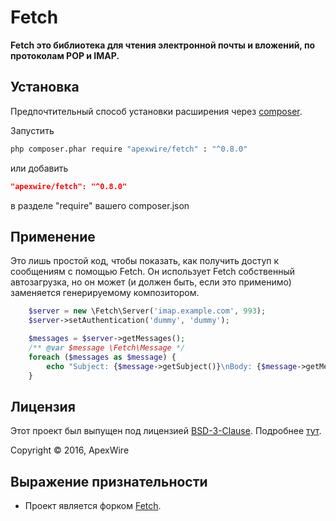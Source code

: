 Fetch
=====

**Fetch это библиотека для чтения электронной почты и вложений, по протоколам POP и IMAP.**

## Установка

Предпочтительный способ установки расширения через [composer](http://getcomposer.org/download/).

Запустить

```sh
php composer.phar require "apexwire/fetch" : "^0.8.0"
```

или добавить

```json
"apexwire/fetch": "^0.8.0"
```

в разделе "require" вашего composer.json

## Применение

Это лишь простой код, чтобы показать, как получить доступ к сообщениям с помощью Fetch. Он использует Fetch
собственный автозагрузка, но он может (и должен быть, если это применимо) заменяется генерируемому
композитором.

```php
    $server = new \Fetch\Server('imap.example.com', 993);
    $server->setAuthentication('dummy', 'dummy');

    $messages = $server->getMessages();
    /** @var $message \Fetch\Message */
    foreach ($messages as $message) {
        echo "Subject: {$message->getSubject()}\nBody: {$message->getMessageBody()}\n";
    }
```

## Лицензия

Этот проект был выпущен под лицензией [BSD-3-Clause](LICENSE).
Подробнее [тут](http://choosealicense.com/licenses/bsd-3-clause).

Copyright © 2016, ApexWire

## Выражение признательности

- Проект является форком [Fetch](https://github.com/tedious/Fetch).
